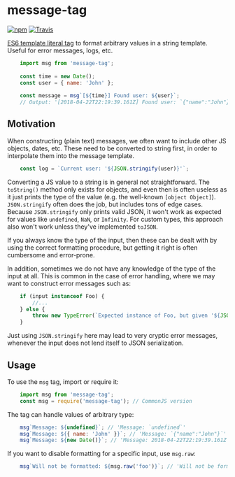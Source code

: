 
# message-tag

[![npm](https://img.shields.io/npm/v/message-tag.svg)](https://www.npmjs.com/package/message-tag)
[![Travis](https://img.shields.io/travis/mkrause/message-tag.svg)](https://travis-ci.org/mkrause/message-tag)

[ES6 template literal tag](https://developer.mozilla.org/en-US/docs/Web/JavaScript/Reference/Template_literals) to format arbitrary values in a string template. Useful for error messages, logs, etc.

```js
    import msg from 'message-tag';
    
    const time = new Date();
    const user = { name: 'John' };
    
    const message = msg`[${time}] Found user: ${user}`;
    // Output: '[2018-04-22T22:19:39.161Z] Found user: `{"name":"John"}`'
```


## Motivation

When constructing (plain text) messages, we often want to include other JS objects, dates, etc. These need to be converted to string first, in order to interpolate them into the message template.

```js
    const log = `Current user: '${JSON.stringify(user)}'`;
```


Converting a JS value to a string is in general not straightforward. The `toString()` method only exists for objects, and even then is often useless as it just prints the type of the value (e.g. the well-known `[object Object]`). `JSON.stringify` often does the job, but includes tons of edge cases. Because `JSON.stringify` only prints valid JSON, it won't work as expected for values like `undefined`, `NaN`, or `Infinity`. For custom types, this approach also won't work unless they've implemented `toJSON`.

If you always know the type of the input, then these can be dealt with by using the correct formatting procedure, but getting it right is often cumbersome and error-prone.

In addition, sometimes we do not have any knowledge of the type of the input at all. This is common in the case of error handling, where we may want to construct error messages such as:

```js
    if (input instanceof Foo) {
        //...
    } else {
        throw new TypeError(`Expected instance of Foo, but given '${JSON.stringify(input)}' instead`);
    }
```

Just using `JSON.stringify` here may lead to very cryptic error messages, whenever the input does not lend itself to JSON serialization.


## Usage

To use the `msg` tag, import or require it:

```js
    import msg from 'message-tag';
    const msg = require('message-tag'); // CommonJS version
```


The tag can handle values of arbitrary type:

```js
    msg`Message: ${undefined}`; // 'Message: `undefined`'
    msg`Message: ${{ name: 'John' }}`; // 'Message: `{"name":"John"}`'
    msg`Message: ${new Date()}`; // 'Message: 2018-04-22T22:19:39.161Z'
```

If you want to disable formatting for a specific input, use `msg.raw`:

```js
    msg`Will not be formatted: ${msg.raw('foo')}`; // 'Will not be formatted: foo'
```

